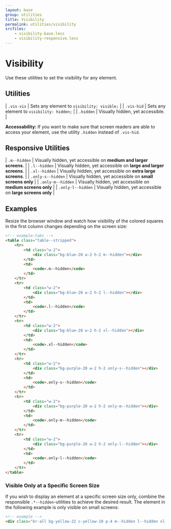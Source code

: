 ```yaml
---
layout: base
group: utilities
title: Visibility
permalink: utilities/visibility
srcfiles:
    - visibility-base.less
    - visibility-responsive.less
---
```


# Visibility

<p class="intro">Use these utilities to set the visibility for any element.</p>

## Utilities

| `.vis-vis` | Sets any element to `visibility: visible;` |
| `.vis-hid` | Sets any element to `visibility: hidden;`  |
| `.hidden`  | Visually hidden, yet accessible.           |

<p class="hint hint--negative"><b>Accessability:</b> If you want to make sure that screen readers are able to access your element, use the utility <code>.hidden</code> instead of <code>.vis-hid</code>.</p>

## Responsive Utilities

| `.m--hidden`      | Visually hidden, yet accessible on **medium and larger screens**. |
| `.l--hidden`      | Visually hidden, yet accessible on **large and larger screens**.  |
| `.xl--hidden`     | Visually hidden, yet accessible on **extra large screens**.       |
| `.only-s--hidden` | Visually hidden, yet accessible on **small screens only**         |
| `.only-m--hidden` | Visually hidden, yet accessible on **medium screens only**        |
| `.only-l--hidden` | Visually hidden, yet accessible on **large screens only**         |

## Examples

Resize the browser window and watch how visibility of the colored squares in the first column changes depending on the screen size:

```html
<!-- example:tabs -->
<table class="table--stripped">
    <tr>
        <td class="w-2">
            <div class="bg-blue-20 w-2 h-2 m--hidden"></div>
        </td>
        <td>
            <code>.m--hidden</code>
        </td>
    </tr>
    <tr>
        <td class="w-2">
            <div class="bg-blue-20 w-2 h-2 l--hidden"></div>
        </td>
        <td>
            <code>.l--hidden</code>
        </td>
    </tr>
    <tr>
        <td class="w-2">
            <div class="bg-blue-20 w-2 h-2 xl--hidden"></div>
        </td>
        <td>
            <code>.xl--hidden</code>
        </td>
    </tr>
    <tr>
        <td class="w-2">
            <div class="bg-purple-20 w-2 h-2 only-s--hidden"></div>
        </td>
        <td>
            <code>.only-s--hidden</code>
        </td>
    </tr>
    <tr>
        <td class="w-2">
            <div class="bg-purple-20 w-2 h-2 only-m--hidden"></div>
        </td>
        <td>
            <code>.only-m--hidden</code>
        </td>
    </tr>
    <tr>
        <td class="w-2">
            <div class="bg-purple-20 w-2 h-2 only-l--hidden"></div>
        </td>
        <td>
            <code>.only-l--hidden</code>
        </td>
    </tr>
</table>
```

### Visible Only at a Specific Screen Size

If you wish to display an element at a specific screen size only, combine the responsible `.*--hidden`-utilities to achieve the desired result. The element in the following example is only visible on small screens:

```html
<!-- example -->
<div class="br-all bg-yellow-22 c-yellow-10 p-4 m--hidden l--hidden xl--hidden">visible <b>only on small</b> screens</div>
```